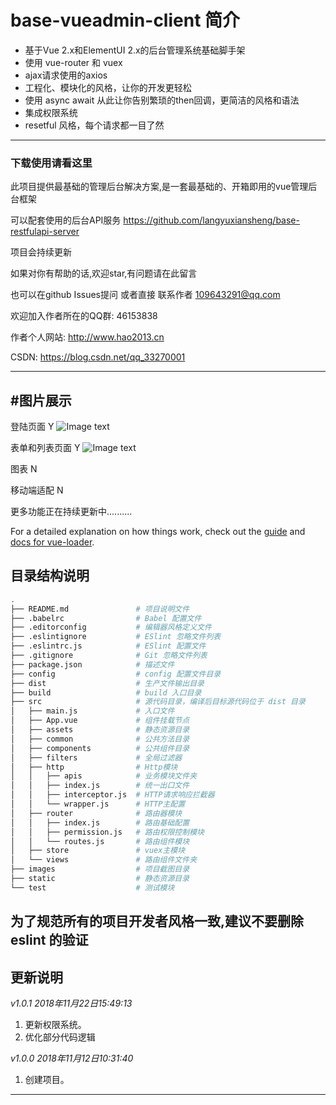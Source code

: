 # base-vueadmin-client 简介

- 基于Vue 2.x和ElementUI 2.x的后台管理系统基础脚手架
- 使用 vue-router 和 vuex
- ajax请求使用的axios
- 工程化、模块化的风格，让你的开发更轻松
- 使用 async await 从此让你告别繁琐的then回调，更简洁的风格和语法
- 集成权限系统
- resetful 风格，每个请求都一目了然

---
### 下载使用请看这里

此项目提供最基础的管理后台解决方案,是一套最基础的、开箱即用的vue管理后台框架

可以配套使用的后台API服务 https://github.com/langyuxiansheng/base-restfulapi-server

项目会持续更新

如果对你有帮助的话,欢迎star,有问题请在此留言

也可以在github Issues提问 或者直接 联系作者 109643291@qq.com

欢迎加入作者所在的QQ群: 46153838

作者个人网站: http://www.hao2013.cn

CSDN: https://blog.csdn.net/qq_33270001

---


#图片展示
---
登陆页面 Y
![Image text](https://github.com/langyuxiansheng/base-vueadmin-client/blob/master/images/login.png)

表单和列表页面 Y
![Image text](https://github.com/langyuxiansheng/base-vueadmin-client/blob/master/images/manage.png)

图表 N

移动端适配 N

更多功能正在持续更新中..........

For a detailed explanation on how things work, check out the [guide](http://vuejs-templates.github.io/webpack/) and [docs for vue-loader](http://vuejs.github.io/vue-loader).


目录结构说明
---

```bash
.
├── README.md               # 项目说明文件
├── .babelrc                # Babel 配置文件
├── .editorconfig           # 编辑器风格定义文件
├── .eslintignore           # ESlint 忽略文件列表
├── .eslintrc.js            # ESlint 配置文件
├── .gitignore              # Git 忽略文件列表
├── package.json            # 描述文件
├── config                  # config 配置文件目录
├── dist                    # 生产文件输出目录
├── build                   # build 入口目录
├── src                     # 源代码目录，编译后目标源代码位于 dist 目录
│   ├── main.js             # 入口文件
│   ├── App.vue             # 组件挂载节点
│   ├── assets              # 静态资源目录
│   ├── common              # 公共方法目录
│   ├── components          # 公共组件目录
│   ├── filters             # 全局过滤器
│   ├── http                # Http模块
│   │   ├── apis            # 业务模块文件夹
│   │   ├── index.js        # 统一出口文件
│   │   ├── interceptor.js  # HTTP请求响应拦截器
│   │   └── wrapper.js      # HTTP主配置
│   ├── router              # 路由器模块
│   │   ├── index.js        # 路由基础配置
│   │   ├── permission.js   # 路由权限控制模块
│   │   └── routes.js       # 路由组件模块
│   ├── store               # vuex主模块
│   └── views               # 路由组件文件夹
├── images                  # 项目截图目录
├── static                  # 静态资源目录
└── test                    # 测试模块
```

## 为了规范所有的项目开发者风格一致,建议不要删除eslint 的验证

更新说明
---
*v1.0.1 2018年11月22日15:49:13*

1.	更新权限系统。
2.  优化部分代码逻辑


*v1.0.0 2018年11月12日10:31:40*

1.	创建项目。

---
